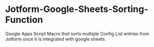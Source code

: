 # Jotform-Google-Sheets-Sorting-Function
Google Apps Script Macro that sorts multiple Config List entries from Jotform once it is integrated with google sheets.  
